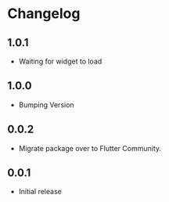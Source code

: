 # Changelog

## 1.0.1

* Waiting for widget to load

## 1.0.0

* Bumping Version

## 0.0.2
  * Migrate package over to Flutter Community.

## 0.0.1
  * Initial release

